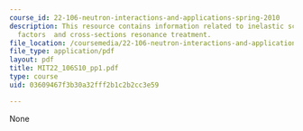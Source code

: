 ```yaml
---
course_id: 22-106-neutron-interactions-and-applications-spring-2010
description: This resource contains information related to inelastic scattering, dancoff
  factors  and cross-sections resonance treatment.
file_location: /coursemedia/22-106-neutron-interactions-and-applications-spring-2010/03609467f3b30a32fff2b1c2b2cc3e59_MIT22_106S10_pp1.pdf
file_type: application/pdf
layout: pdf
title: MIT22_106S10_pp1.pdf
type: course
uid: 03609467f3b30a32fff2b1c2b2cc3e59

---
```

None
